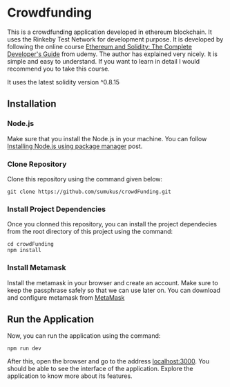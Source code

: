 # Crowdfunding
This is a crowdfunding application developed in ethereum blockchain. It uses the Rinkeby Test Network for development purpose. It is developed by following the online course [Ethereum and Solidity: The Complete Developer's Guide](https://www.udemy.com/course/ethereum-and-solidity-the-complete-developers-guide/) from udemy. The author has explained very nicely. It is simple and easy to understand. If you want to learn in detail I would recommend you to take this course.

It uses the latest solidity version ^0.8.15

## Installation

### Node.js 

Make sure that you install the Node.js in your machine.  You can follow [Installing Node.js using package manager](https://nodejs.org/en/download/package-manager/) post.

### Clone Repository
Clone this repository using the command given below:
```
git clone https://github.com/sumukus/crowdFunding.git
```
### Install Project Dependencies
Once you clonned this repository, you can install the project dependecies from the root directory of this project
using the command:
```
cd crowdFunding
npm install
```
### Install Metamask
Install the metamask in your browser and create an account. Make sure to keep the passphrase safely so that we can use later on. You can download and configure metamask from [MetaMask](https://metamask.io/download/)

## Run the Application
Now, you can run the application using the command:
```
npm run dev
```
After this, open the browser and go to the address [localhost:3000](http://localhost:3000/). You should be able to see the interface of the application. Explore the application to know more about its features.


